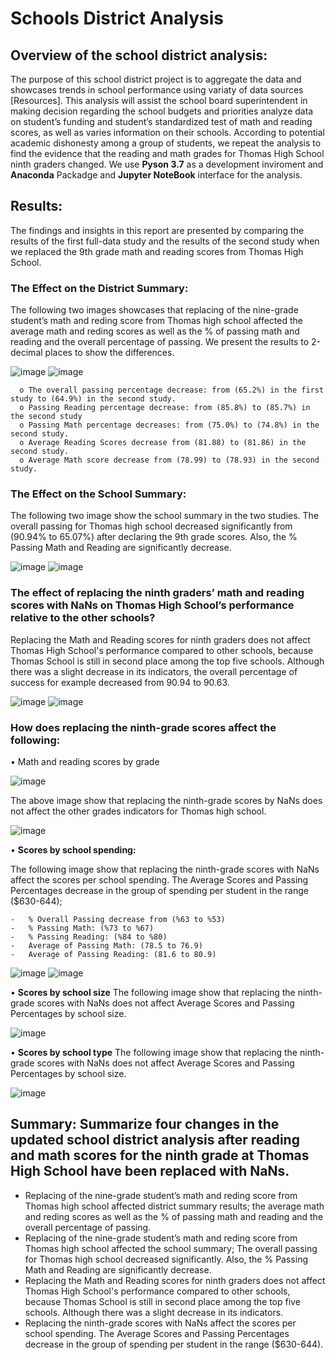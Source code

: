 # Schools District Analysis
## Overview of the school district analysis: 
The purpose of this school district project is to aggregate the data and showcases trends in school performance using variaty of data sources [Resources]. This analysis will assist the school board superintendent in making decision regarding the school budgets and priorities analyze data on student’s funding and student’s standardized test of math and reading scores, as well as varies information on their schools.  According to potential academic dishonesty among a group of students, we repeat the analysis to find the evidence that the reading and math grades for Thomas High School ninth graders changed. We use **Pyson 3.7** as a development inviroment and **Anaconda** Packadge and **Jupyter NoteBook** interface for the analysis.  
## Results: 
The findings and insights in this report are presented by comparing the results of the first full-data study and the results of the second study when we replaced the 9th grade math and reading scores from Thomas High School.

### The Effect on the District Summary:
The following two images showcases that replacing of the nine-grade student’s math and reding score from Thomas high school affected the average math and reding scores as well as the % of passing math and reading and the overall percentage of passing. We present the results to 2-decimal places to show the differences.
 
![image](https://user-images.githubusercontent.com/62036983/137657303-7e009e5d-0abd-4389-a1f3-a3c353ab87c9.png)
![image](https://user-images.githubusercontent.com/62036983/137657313-e290c002-e426-4ff4-a1c7-defd53caec80.png)

```
  o	The overall passing percentage decrease: from (65.2%) in the first study to (64.9%) in the second study.
  o	Passing Reading percentage decrease: from (85.8%) to (85.7%) in the second study
  o	Passing Math percentage decreases: from (75.0%) to (74.8%) in the second study.
  o	Average Reading Scores decrease from (81.88) to (81.86) in the second study.
  o	Average Math score decrease from (78.99) to (78.93) in the second study.
```
### The Effect on the School Summary: 
The following two image show the school summary in the two studies. The overall passing for Thomas high school decreased significantly from (90.94% to 65.07%) after declaring the 9th grade scores. Also, the % Passing Math and Reading are significantly decrease. 

![image](https://user-images.githubusercontent.com/62036983/137657350-2bd22dfd-4dcb-424c-991a-071875c1b336.png)
![image](https://user-images.githubusercontent.com/62036983/137657371-3fba516b-dfe2-4ceb-875b-b3cc24a904b3.png)

### The effect of replacing the ninth graders’ math and reading scores with NaNs on Thomas High School’s performance relative to the other schools?

Replacing the Math and Reading scores for ninth graders does not affect Thomas High School's performance compared to other schools, because Thomas School is still in second place among the top five schools. Although there was a slight decrease in its indicators, the overall percentage of success for example decreased from 90.94 to 90.63.

![image](https://user-images.githubusercontent.com/62036983/137657429-e64bd143-9034-4e8c-b301-dbfabb82312c.png)
![image](https://user-images.githubusercontent.com/62036983/137657463-27d7ebae-6d7f-465d-b4fc-20464f8b3dc4.png)
 
 
### How does replacing the ninth-grade scores affect the following:
•	Math and reading scores by grade

![image](https://user-images.githubusercontent.com/62036983/137657489-c5e6122e-73f6-4987-817a-55598faed124.png)
 
The above image show that replacing the ninth-grade scores by NaNs does not affect the other grades indicators for Thomas high school.
 
![image](https://user-images.githubusercontent.com/62036983/137657507-737628cb-bde0-42cf-94ae-14afc760e74d.png)

•	**Scores by school spending:**

The following image show that replacing the ninth-grade scores with NaNs affect the scores per school spending. The Average Scores and Passing Percentages decrease in the group of spending per student in the range ($630-644); 
```
-	% Overall Passing decrease from (%63 to %53)
-	% Passing Math: (%73 to %67)
-	% Passing Reading: (%84 to %80)
-	Average of Passing Math: (78.5 to 76.9)
-	Average of Passing Reading: (81.6 to 80.9)
```

![image](https://user-images.githubusercontent.com/62036983/137657927-005a6246-5ba3-4f61-a293-10ed177292a0.png)
![image](https://user-images.githubusercontent.com/62036983/137657951-7edfdc39-63c8-48c4-ac00-e033f86cf211.png)

•	**Scores by school size**
The following image show that replacing the ninth-grade scores with NaNs does not affect Average Scores and Passing Percentages by school size.

![image](https://user-images.githubusercontent.com/62036983/137657992-bc83eb3e-aaad-4654-bf57-2aee4e2954a0.png)

 •	**Scores by school type**
The following image show that replacing the ninth-grade scores with NaNs does not affect Average Scores and Passing Percentages by school size.
 
 ![image](https://user-images.githubusercontent.com/62036983/137658022-57283532-7204-4453-bff3-80dfbe68fce4.png)

## Summary: Summarize four changes in the updated school district analysis after reading and math scores for the ninth grade at Thomas High School have been replaced with NaNs.
-	Replacing of the nine-grade student’s math and reding score from Thomas high school affected district summary results; the average math and reding scores as well as the % of passing math and reading and the overall percentage of passing.
-	Replacing of the nine-grade student’s math and reding score from Thomas high school affected the school summary; The overall passing for Thomas high school decreased significantly. Also, the % Passing Math and Reading are significantly decrease.
-	Replacing the Math and Reading scores for ninth graders does not affect Thomas High School's performance compared to other schools, because Thomas School is still in second place among the top five schools. Although there was a slight decrease in its indicators.
-	Replacing the ninth-grade scores with NaNs affect the scores per school spending. The Average Scores and Passing Percentages decrease in the group of spending per student in the range ($630-644).

